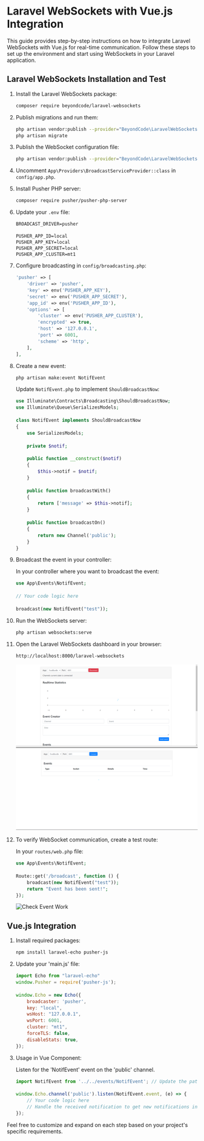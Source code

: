 # Laravel WebSockets with Vue.js Integration

This guide provides step-by-step instructions on how to integrate Laravel WebSockets with Vue.js for real-time communication. Follow these steps to set up the environment and start using WebSockets in your Laravel application.

## Laravel WebSockets Installation and Test

1. Install the Laravel WebSockets package:

    ```bash
    composer require beyondcode/laravel-websockets
    ```
    
2. Publish migrations and run them:

    ```bash
    php artisan vendor:publish --provider="BeyondCode\LaravelWebSockets\WebSocketsServiceProvider" --tag="migrations"
    php artisan migrate
    ```

3. Publish the WebSocket configuration file:

    ```bash
    php artisan vendor:publish --provider="BeyondCode\LaravelWebSockets\WebSocketsServiceProvider" --tag="config"
    ```

4. Uncomment `App\Providers\BroadcastServiceProvider::class` in `config/app.php`.

5. Install Pusher PHP server:

    ```bash
    composer require pusher/pusher-php-server 
    ```

6. Update your `.env` file:

    ```env
    BROADCAST_DRIVER=pusher

    PUSHER_APP_ID=local
    PUSHER_APP_KEY=local
    PUSHER_APP_SECRET=local
    PUSHER_APP_CLUSTER=mt1
    ```

7. Configure broadcasting in `config/broadcasting.php`:

    ```php
    'pusher' => [
        'driver' => 'pusher',
        'key' => env('PUSHER_APP_KEY'),
        'secret' => env('PUSHER_APP_SECRET'),
        'app_id' => env('PUSHER_APP_ID'),
        'options' => [
            'cluster' => env('PUSHER_APP_CLUSTER'),
            'encrypted' => true,
            'host' => '127.0.0.1',
            'port' => 6001,
            'scheme' => 'http',
        ],
    ],
    ```

8. Create a new event:

    ```bash
    php artisan make:event NotifEvent
    ```

    Update `NotifEvent.php` to implement `ShouldBroadcastNow`:

    ```php
    use Illuminate\Contracts\Broadcasting\ShouldBroadcastNow;
    use Illuminate\Queue\SerializesModels;

    class NotifEvent implements ShouldBroadcastNow
    {
        use SerializesModels;

        private $notif;

        public function __construct($notif)
        {
            $this->notif = $notif;
        }

        public function broadcastWith()
        {
            return ['message' => $this->notif];
        }

        public function broadcastOn()
        {
            return new Channel('public');
        }
    }
    ```

9. Broadcast the event in your controller:

    In your controller where you want to broadcast the event:

    ```php
    use App\Events\NotifEvent;

    // Your code logic here

    broadcast(new NotifEvent("test"));
    ```

10. Run the WebSockets server:

    ```bash
    php artisan websockets:serve
    ```

11. Open the Laravel WebSockets dashboard in your browser:

    ```bash
    http://localhost:8000/laravel-websockets 
    ```

    ![After Connect](after_connect.png)
    ![Before Connect](before_connect.png)

12. To verify WebSocket communication, create a test route:

    In your `routes/web.php` file:

    ```php
    use App\Events\NotifEvent;
    
    Route::get('/broadcast', function () {
        broadcast(new NotifEvent("test"));
        return "Event has been sent!";
    });
    ```

    ![Check Event Work](check_event_work.png)

## Vue.js Integration

1. Install required packages:

    ```bash
    npm install laravel-echo pusher-js
    ```

2. Update your 'main.js' file:

    ```javascript
    import Echo from "laravel-echo"
    window.Pusher = require('pusher-js');

    window.Echo = new Echo({
        broadcaster: 'pusher',
        key: "local",
        wsHost: "127.0.0.1",
        wsPort: 6001,
        cluster: "mt1",
        forceTLS: false,
        disableStats: true,
    });
    ```

3. Usage in Vue Component:

    Listen for the 'NotifEvent' event on the 'public' channel.

    ```javascript
    import NotifEvent from '../../events/NotifEvent'; // Update the path accordingly

    window.Echo.channel('public').listen(NotifEvent.event, (e) => {
        // Your code logic here
        // Handle the received notification to get new notifications in real-time.
    });
    ```

Feel free to customize and expand on each step based on your project's specific requirements.
